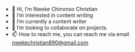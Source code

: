 - 👋 Hi, I’m Nweke Chinonso Christian
- 👀 I’m interested in content writing 
- 🌱 I’m currently a content writer 
- 💞️ I’m looking to collaborate on projects.
- 📫 How to reach me, you can reach me via email nwekechristian890@gmail.com

<!---
Khristprofs/Khristprofs is a ✨ special ✨ repository because its `README.md` (this file) appears on your GitHub profile.
You can click the Preview link to take a look at your changes.
--->
